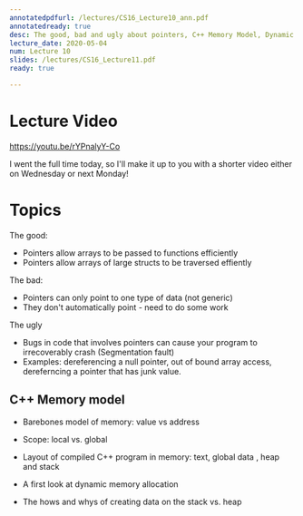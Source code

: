```yaml
---
annotatedpdfurl: /lectures/CS16_Lecture10_ann.pdf
annotatedready: true
desc: The good, bad and ugly about pointers, C++ Memory Model, Dynamic memory allocation (Heap), Heap vs Stack
lecture_date: 2020-05-04
num: Lecture 10
slides: /lectures/CS16_Lecture11.pdf
ready: true

---
```


# Lecture Video

<https://youtu.be/rYPnalyY-Co>

I went the full time today, so I'll make it up to you with a shorter video either on Wednesday or next Monday!

# Topics

The good:

* Pointers allow arrays to be passed to functions efficiently
* Pointers allow arrays of large structs to be traversed effiently

The bad:

* Pointers can only point to one type of data (not generic)
* They don't automatically point - need to do some work

The ugly

* Bugs in code that involves pointers can cause your program to irrecoverably crash (Segmentation fault)
* Examples: dereferencing a null pointer, out of bound array access, dereferncing a pointer that has junk value.

## C++ Memory model
* Barebones model of memory: value vs address
* Scope: local vs. global
* Layout of compiled C++ program in memory: text, global data , heap and stack


* A first look at dynamic memory allocation
* The hows and whys of creating data on the stack vs. heap
